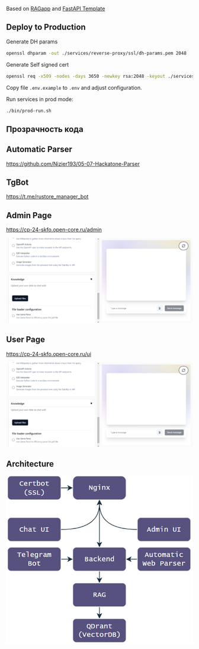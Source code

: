 Based on [RAGapp](https://github.com/ragapp/ragapp) and [FastAPI Template](https://github.com/idashevskii/fastapi-postgres-template)


## Deploy to Production

Generate DH params

```sh
openssl dhparam -out ./services/reverse-proxy/ssl/dh-params.pem 2048
```

Generate Self signed cert

```sh
openssl req -x509 -nodes -days 3650 -newkey rsa:2048 -keyout ./services/reverse-proxy/ssl/self-signed/key.pem -out ./services/reverse-proxy/ssl/self-signed/cert.pem
```

Copy file `.env.example` to `.env` and adjust configuration.

Run services in prod mode:

```bash
./bin/prod-run.sh
```
## Прозрачность кода

## Automatic Parser
https://github.com/Nizier193/05-07-Hackatone-Parser

## TgBot
https://t.me/rustore_manager_bot

## Admin Page
https://cp-24-skfo.open-core.ru/admin

![img.png](img.png)
## User Page
https://cp-24-skfo.open-core.ru/ui

![img.png](img.png)

## Architecture

![img_1.png](img_1.png)
